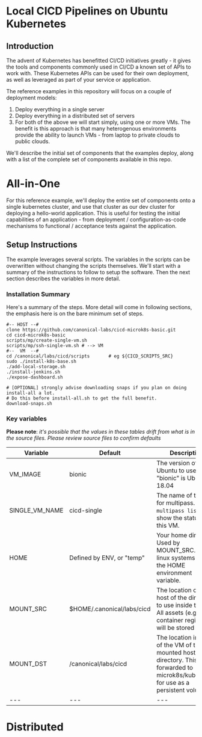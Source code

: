 # Local CICD Pipelines on Ubuntu Kubernetes

## Introduction

The advent of Kubernetes has benefitted CI/CD initiatives greatly - it gives the tools and components commonly used in CI/CD a known set of APIs to work with. These Kubernetes APIs can be used for their own deployment, as well as leveraged as part of your service or application.

The reference examples in this repository will focus on a couple of deployment models:

1. Deploy everything in a single server
2. Deploy everything in a distributed set of servers
3. For both of the above we will start simply, using one or more VMs. The benefit is this approach is that many heterogenous environments provide the ability to launch VMs - from laptop to private clouds to public clouds.

We'll describe the initial set of components that the examples deploy, along with a list of the complete set of components available in this repo.

# All-in-One

For this reference example, we'll deploy the entire set of components onto a single kubernetes cluster, and use that cluster as our dev cluster for deploying a hello-world application.  This is useful for testing the initial capabilities of an application - from deployment / configuration-as-code mechanisms to functional / acceptance tests against the application.

## Setup Instructions

The example leverages several scripts. The variables in the scripts can be overwritten without changing the scripts themselves. We'll start with a summary of the instructions to follow to setup the software. Then the next section describes the variables in more detail.

### Installation Summary

Here's a summary of the steps. More detail will come in following sections, the emphasis here is on the bare minimum set of steps.

```
#-- HOST --#
clone https://github.com/canonical-labs/cicd-microk8s-basic.git
cd cicd-microk8s-basic
scripts/mp/create-single-vm.sh
scripts/mp/ssh-single-vm.sh # --> VM
#--  VM  --#
cd /canonical/labs/cicd/scripts       # eg ${CICD_SCRIPTS_SRC}
sudo ./install-k8s-base.sh
./add-local-storage.sh
./install-jenkins.sh
./expose-dashboard.sh

# [OPTIONAL] strongly advise downloading snaps if you plan on doing install-all a lot.
# Do this before install-all.sh to get the full benefit.
download-snaps.sh

```


### Key variables

**Please note**: *it's possible that the values in these tables drift from what is in the source files. Please review source files to confirm defaults*

| Variable | Default | Description | File |
|---|---|---|---|
| VM_IMAGE | bionic | The version of Ubuntu to use. "bionic" is Ubuntu 18.04 | scripts/mp/common.sh |
|  SINGLE_VM_NAME | cicd-single  | The name of the vm for multipass. ```multipass list``` will show the status of this VM. | scripts/mp/common.sh |
| HOME | Defined by ENV, or "temp" | Your home directory. Used by MOUNT_SRC. Most linux systems define the HOME environment variable. | scripts/mp/common.sh |
| MOUNT_SRC | $HOME/.canonical/labs/cicd | The location on the host of the directory to use inside the VM. All assets (e.g. container registry) will be stored here. | scripts/mp/common.sh |
| MOUNT_DST | /canonical/labs/cicd  | The location inside of the VM of the mounted host directory. This will be forwarded to microk8s/kubernetes for use as a persistent volume. | scripts/mp/common.sh |
| ---  | ---  | --- | --- |


# Distributed
